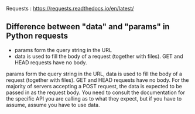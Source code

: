 Requests : https://requests.readthedocs.io/en/latest/

## Difference between "data" and "params" in Python requests
* params form the query string in the URL
* data is used to fill the body of a request (together with files). GET and HEAD requests have no body.

params form the query string in the URL, data is used to fill the body of a request (together with files). GET and HEAD requests have no body.
For the majority of servers accepting a POST request, the data is expected to be passed in as the request body.
You need to consult the documentation for the specific API you are calling as to what they expect, but if you have to assume, assume you have to use data.

